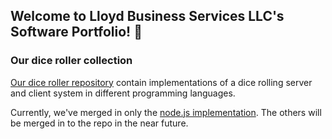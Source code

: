 ## Welcome to Lloyd Business Services LLC's Software Portfolio! 👋

### Our dice roller collection

[Our dice roller repository](../../../../diceRollers) contain implementations of a dice rolling server and client system in different programming languages.

Currently, we've merged in only the [node.js implementation](../../../../diceRollers/README.md#nodejs).  The others will be merged in to the repo in the near future.


<!--

**Here are some ideas to get you started:**

🙋‍♀️ A short introduction - what is your organization all about?
🌈 Contribution guidelines - how can the community get involved?
👩‍💻 Useful resources - where can the community find your docs? Is there anything else the community should know?
🍿 Fun facts - what does your team eat for breakfast?
🧙 Remember, you can do mighty things with the power of [Markdown](https://docs.github.com/github/writing-on-github/getting-started-with-writing-and-formatting-on-github/basic-writing-and-formatting-syntax)
-->

